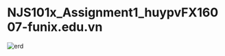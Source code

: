# NJS101x_Assignment1_huypvFX16007-funix.edu.vn
![erd](https://user-images.githubusercontent.com/100781264/171767551-aee49d5d-9eed-48dc-8ccb-0e51f478dbb8.png)
